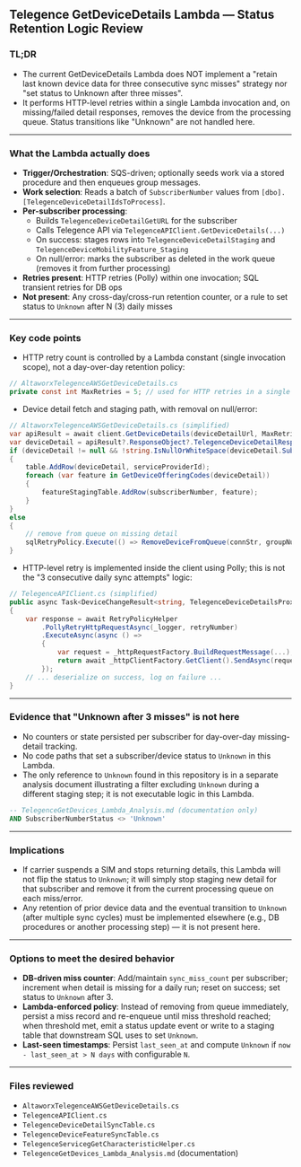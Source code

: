 ## Telegence GetDeviceDetails Lambda — Status Retention Logic Review

### TL;DR
- The current GetDeviceDetails Lambda does NOT implement a "retain last known device data for three consecutive sync misses" strategy nor "set status to Unknown after three misses".
- It performs HTTP-level retries within a single Lambda invocation and, on missing/failed detail responses, removes the device from the processing queue. Status transitions like "Unknown" are not handled here.

---

### What the Lambda actually does
- **Trigger/Orchestration**: SQS-driven; optionally seeds work via a stored procedure and then enqueues group messages.
- **Work selection**: Reads a batch of `SubscriberNumber` values from `[dbo].[TelegenceDeviceDetailIdsToProcess]`.
- **Per-subscriber processing**:
  - Builds `TelegenceDeviceDetailGetURL` for the subscriber
  - Calls Telegence API via `TelegenceAPIClient.GetDeviceDetails(...)`
  - On success: stages rows into `TelegenceDeviceDetailStaging` and `TelegenceDeviceMobilityFeature_Staging`
  - On null/error: marks the subscriber as deleted in the work queue (removes it from further processing)
- **Retries present**: HTTP retries (Polly) within one invocation; SQL transient retries for DB ops
- **Not present**: Any cross-day/cross-run retention counter, or a rule to set status to `Unknown` after N (3) daily misses

---

### Key code points

- HTTP retry count is controlled by a Lambda constant (single invocation scope), not a day-over-day retention policy:

```csharp
// AltaworxTelegenceAWSGetDeviceDetails.cs
private const int MaxRetries = 5; // used for HTTP retries in a single run
```

- Device detail fetch and staging path, with removal on null/error:

```csharp
// AltaworxTelegenceAWSGetDeviceDetails.cs (simplified)
var apiResult = await client.GetDeviceDetails(deviceDetailUrl, MaxRetries);
var deviceDetail = apiResult?.ResponseObject?.TelegenceDeviceDetailResponse;
if (deviceDetail != null && !string.IsNullOrWhiteSpace(deviceDetail.SubscriberNumber))
{
    table.AddRow(deviceDetail, serviceProviderId);
    foreach (var feature in GetDeviceOfferingCodes(deviceDetail))
    {
        featureStagingTable.AddRow(subscriberNumber, feature);
    }
}
else
{
    // remove from queue on missing detail
    sqlRetryPolicy.Execute(() => RemoveDeviceFromQueue(connStr, groupNumber, subscriberNumber));
}
```

- HTTP-level retry is implemented inside the client using Polly; this is not the "3 consecutive daily sync attempts" logic:

```csharp
// TelegenceAPIClient.cs (simplified)
public async Task<DeviceChangeResult<string, TelegenceDeviceDetailsProxyResponse>> GetDeviceDetails(string endpoint, int retryNumber)
{
    var response = await RetryPolicyHelper
        .PollyRetryHttpRequestAsync(_logger, retryNumber)
        .ExecuteAsync(async () =>
        {
            var request = _httpRequestFactory.BuildRequestMessage(...);
            return await _httpClientFactory.GetClient().SendAsync(request);
        });
    // ... deserialize on success, log on failure ...
}
```

---

### Evidence that "Unknown after 3 misses" is not here
- No counters or state persisted per subscriber for day-over-day missing-detail tracking.
- No code paths that set a subscriber/device status to `Unknown` in this Lambda.
- The only reference to `Unknown` found in this repository is in a separate analysis document illustrating a filter excluding `Unknown` during a different staging step; it is not executable logic in this Lambda.

```sql
-- TelegenceGetDevices_Lambda_Analysis.md (documentation only)
AND SubscriberNumberStatus <> 'Unknown'
```

---

### Implications
- If carrier suspends a SIM and stops returning details, this Lambda will not flip the status to `Unknown`; it will simply stop staging new detail for that subscriber and remove it from the current processing queue on each miss/error.
- Any retention of prior device data and the eventual transition to `Unknown` (after multiple sync cycles) must be implemented elsewhere (e.g., DB procedures or another processing step) — it is not present here.

---

### Options to meet the desired behavior
- **DB-driven miss counter**: Add/maintain `sync_miss_count` per subscriber; increment when detail is missing for a daily run; reset on success; set status to `Unknown` after 3.
- **Lambda-enforced policy**: Instead of removing from queue immediately, persist a miss record and re-enqueue until miss threshold reached; when threshold met, emit a status update event or write to a staging table that downstream SQL uses to set `Unknown`.
- **Last-seen timestamps**: Persist `last_seen_at` and compute `Unknown` if `now - last_seen_at > N days` with configurable `N`.

---

### Files reviewed
- `AltaworxTelegenceAWSGetDeviceDetails.cs`
- `TelegenceAPIClient.cs`
- `TelegenceDeviceDetailSyncTable.cs`
- `TelegenceDeviceFeatureSyncTable.cs`
- `TelegenceServicegGetCharacteristicHelper.cs`
- `TelegenceGetDevices_Lambda_Analysis.md` (documentation)
